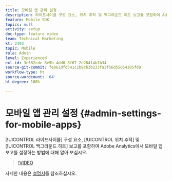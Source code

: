 ```yaml
---
title: 모바일 앱 관리 설정
description: 라이프사이클 구성 요소, 위치 추적 및 백그라운드 히트 보고를 포함하여 Adobe Analytics에서 모바일 앱 보고를 설정하는 방법에 대해 알아 보십시오.
feature: Mobile SDK
topics: null
activity: setup
doc-type: feature video
team: Technical Marketing
kt: 2493
topic: Mobile
role: Admin
level: Experienced
exl-id: 3e582cde-8e5b-4dd0-8f67-2e28414b1b34
source-git-commit: fe861dfd541c1b9cb3b233fa3f56d55054305fd9
workflow-type: ht
source-wordcount: '64'
ht-degree: 100%

---
```


# 모바일 앱 관리 설정 {#admin-settings-for-mobile-apps}

[!UICONTROL 라이프사이클] 구성 요소, [!UICONTROL 위치 추적] 및 [!UICONTROL 백그라운드 히트] 보고를 포함하여 Adobe Analytics에서 모바일 앱 보고를 설정하는 방법에 대해 알아 보십시오.

>[!VIDEO](https://video.tv.adobe.com/v/25961/?quality=12)

자세한 내용은 [설명서](https://experienceleague.adobe.com/docs/mobile-services/using/get-started-ug/gs.html?lang=en)를 참조하십시오.
